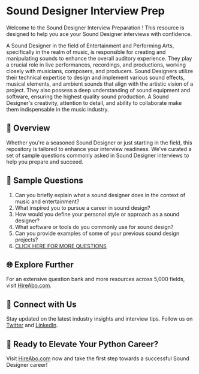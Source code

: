 # Sound Designer Interview Prep

Welcome to the Sound Designer Interview Preparation ! This resource is designed to help you ace your Sound Designer interviews with confidence.

A Sound Designer in the field of Entertainment and Performing Arts, specifically in the realm of music, is responsible for creating and manipulating sounds to enhance the overall auditory experience. They play a crucial role in live performances, recordings, and productions, working closely with musicians, composers, and producers. Sound Designers utilize their technical expertise to design and implement various sound effects, musical elements, and ambient sounds that align with the artistic vision of a project. They also possess a deep understanding of sound equipment and software, ensuring the highest quality sound production. A Sound Designer's creativity, attention to detail, and ability to collaborate make them indispensable in the music industry.

## 🚀 Overview

Whether you're a seasoned Sound Designer or just starting in the field, this repository is tailored to enhance your interview readiness. We've curated a set of sample questions commonly asked in Sound Designer interviews to help you prepare and succeed.

## 📝 Sample Questions

1. Can you briefly explain what a sound designer does in the context of music and entertainment?
2. What inspired you to pursue a career in sound design?
3. How would you define your personal style or approach as a sound designer?
4. What software or tools do you commonly use for sound design?
5. Can you provide examples of some of your previous sound design projects?
6. [CLICK HERE FOR MORE QUESTIONS](https://hireabo.com/job/16_1_15/Sound%20Designer)

## 🌐 Explore Further

For an extensive question bank and more resources across 5,000 fields, visit [HireAbo.com](https://www.hireabo.com).

## 📱 Connect with Us

Stay updated on the latest industry insights and interview tips. Follow us on [Twitter](https://twitter.com/hireabo) and [LinkedIn](https://www.linkedin.com/in/hire-abo-3609972a8/).

## 🚀 Ready to Elevate Your Python Career?

Visit [HireAbo.com](https://www.hireabo.com) now and take the first step towards a successful Sound Designer career!